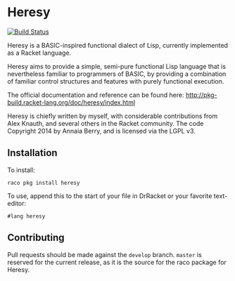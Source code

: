 Heresy 
======
[![Build Status](https://travis-ci.org/jarcane/heresy.svg?branch=master)](https://travis-ci.org/jarcane/heresy)

Heresy is a BASIC-inspired functional dialect of Lisp, currently implemented as a Racket language.

Heresy aims to provide a simple, semi-pure functional Lisp language that is nevertheless familiar to programmers of BASIC, by providing a combination of familiar control structures and features with purely functional execution.

The official documentation and reference can be found here:  http://pkg-build.racket-lang.org/doc/heresy/index.html

Heresy is chiefly written by myself, with considerable contributions from Alex Knauth, and several others in the Racket community. The code Copyright 2014 by Annaia Berry, and is licensed via the LGPL v3.

Installation
------------

To install:

``raco pkg install heresy``

To use, append this to the start of your file in DrRacket or your favorite text-editor:

``#lang heresy``

Contributing
------------

Pull requests should be made against the `develop` branch. `master` is reserved for the current release, as it is the source for the raco package for Heresy.